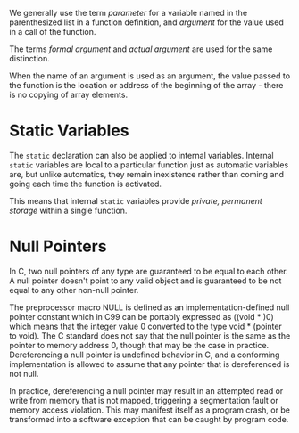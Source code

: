 We generally use the term _parameter_ for a variable named in the parenthesized list in a function definition, and _argument_ for the value used in a call of the function.

The terms _formal argument_ and _actual argument_ are used for the same distinction. 

When the name of an argument is used as an argument, the value passed to the function is the location or address of the beginning of the array - there is no copying of array elements. 

# Static Variables 
The `static` declaration can also be applied to internal variables.
Internal `static` variables are local to a particular function just as automatic variables are, but unlike automatics, they remain inexistence rather than coming and going each time the function is activated. 

This means that internal `static` variables provide _private, permanent storage_ within a single function. 

# Null Pointers
In C, two null pointers of any type are guaranteed to be equal to each other. A null pointer doesn't point to any valid object and is guaranteed to be not equal to any other non-null pointer. 

The preprocessor macro NULL is defined as an implementation-defined null pointer constant which in C99 can be portably expressed as ((void * )0) which means that the integer value 0 converted to the type void * (pointer to void). The C standard does not say that the null pointer is the same as the pointer to memory address 0, though that may be the case in practice. Dereferencing a null pointer is undefined behavior in C, and a conforming implementation is allowed to assume that any pointer that is dereferenced is not null.

In practice, dereferencing a null pointer may result in an attempted read or write from memory that is not mapped, triggering a segmentation fault or memory access violation. This may manifest itself as a program crash, or be transformed into a software exception that can be caught by program code.
